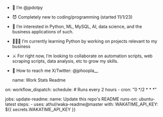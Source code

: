 - 🫡 I’m @jpdotpy
- 😈 Completely new to coding/programming (started 11/1/23)
- 👀 I’m interested in Python, ML, MySQL, AI, data science, and the business applications of such.
- 👨🏾‍💻 I’m currently learning Python by working on projects relevant to my business
- ⚔️ For right now, I’m looking to collaborate on automation scripts, web scraping scripts, data analysis, etc to grow my skills.
- 📱 How to reach me X/Twitter: @jphoopla__

  name: Work Stats Readme

on:
  workflow_dispatch:
  schedule:
    # Runs every 2 hours
    - cron: "0 */2 * * *"

jobs:
  update-readme:
    name: Update this repo's README
    runs-on: ubuntu-latest
    steps:
      - uses: athul/waka-readme@master
        with:
          WAKATIME_API_KEY: ${{ secrets.WAKATIME_API_KEY }}

<!---
jpdotpy/jpdotpy is a ✨ special ✨ repository because its `README.md` (this file) appears on your GitHub profile.
You can click the Preview link to take a look at your changes.
--->

